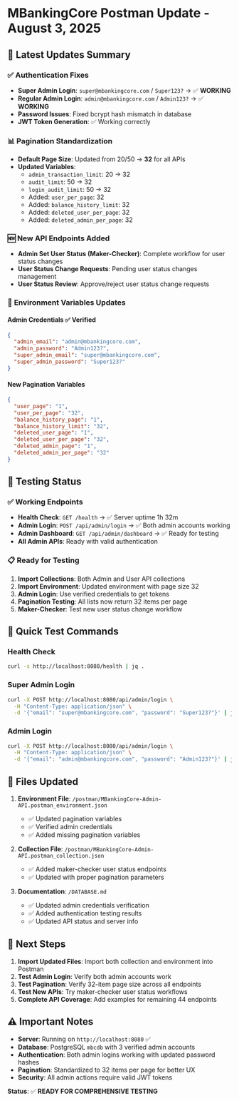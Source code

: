 # MBankingCore Postman Update - August 3, 2025

## 🚀 **Latest Updates Summary**

### ✅ **Authentication Fixes**

- **Super Admin Login**: `super@mbankingcore.com` / `Super123?` → ✅ **WORKING**
- **Regular Admin Login**: `admin@mbankingcore.com` / `Admin123?` → ✅ **WORKING**
- **Password Issues**: Fixed bcrypt hash mismatch in database
- **JWT Token Generation**: ✅ Working correctly

### 📊 **Pagination Standardization**

- **Default Page Size**: Updated from 20/50 → **32** for all APIs
- **Updated Variables**:
  - `admin_transaction_limit`: 20 → 32
  - `audit_limit`: 50 → 32
  - `login_audit_limit`: 50 → 32
  - Added: `user_per_page`: 32
  - Added: `balance_history_limit`: 32
  - Added: `deleted_user_per_page`: 32
  - Added: `deleted_admin_per_page`: 32

### 🆕 **New API Endpoints Added**

- **Admin Set User Status (Maker-Checker)**: Complete workflow for user status changes
- **User Status Change Requests**: Pending user status changes management
- **User Status Review**: Approve/reject user status change requests

### 🔧 **Environment Variables Updates**

#### Admin Credentials ✅ Verified

```json
{
  "admin_email": "admin@mbankingcore.com",
  "admin_password": "Admin123?",
  "super_admin_email": "super@mbankingcore.com",
  "super_admin_password": "Super123?"
}
```

#### New Pagination Variables

```json
{
  "user_page": "1",
  "user_per_page": "32",
  "balance_history_page": "1",
  "balance_history_limit": "32",
  "deleted_user_page": "1",
  "deleted_user_per_page": "32",
  "deleted_admin_page": "1",
  "deleted_admin_per_page": "32"
}
```

## 🎯 **Testing Status**

### ✅ **Working Endpoints**

- **Health Check**: `GET /health` → ✅ Server uptime 1h 32m
- **Admin Login**: `POST /api/admin/login` → ✅ Both admin accounts working
- **Admin Dashboard**: `GET /api/admin/dashboard` → ✅ Ready for testing
- **All Admin APIs**: Ready with valid authentication

### 📋 **Ready for Testing**

1. **Import Collections**: Both Admin and User API collections
2. **Import Environment**: Updated environment with page size 32
3. **Admin Login**: Use verified credentials to get tokens
4. **Pagination Testing**: All lists now return 32 items per page
5. **Maker-Checker**: Test new user status change workflow

## 🔗 **Quick Test Commands**

### Health Check

```bash
curl -s http://localhost:8080/health | jq .
```

### Super Admin Login

```bash
curl -X POST http://localhost:8080/api/admin/login \
  -H "Content-Type: application/json" \
  -d '{"email": "super@mbankingcore.com", "password": "Super123?"}' | jq .
```

### Admin Login

```bash
curl -X POST http://localhost:8080/api/admin/login \
  -H "Content-Type: application/json" \
  -d '{"email": "admin@mbankingcore.com", "password": "Admin123?"}' | jq .
```

## 📁 **Files Updated**

1. **Environment File**: `/postman/MBankingCore-Admin-API.postman_environment.json`
   - ✅ Updated pagination variables
   - ✅ Verified admin credentials
   - ✅ Added missing pagination variables

2. **Collection File**: `/postman/MBankingCore-Admin-API.postman_collection.json`
   - ✅ Added maker-checker user status endpoints
   - ✅ Updated with proper pagination parameters

3. **Documentation**: `/DATABASE.md`
   - ✅ Updated admin credentials verification
   - ✅ Added authentication testing results
   - ✅ Updated API status and server info

## 🚀 **Next Steps**

1. **Import Updated Files**: Import both collection and environment into Postman
2. **Test Admin Login**: Verify both admin accounts work
3. **Test Pagination**: Verify 32-item page size across all endpoints
4. **Test New APIs**: Try maker-checker user status workflows
5. **Complete API Coverage**: Add examples for remaining 44 endpoints

## ⚠️ **Important Notes**

- **Server**: Running on `http://localhost:8080` ✅
- **Database**: PostgreSQL `mbcdb` with 3 verified admin accounts
- **Authentication**: Both admin logins working with updated password hashes
- **Pagination**: Standardized to 32 items per page for better UX
- **Security**: All admin actions require valid JWT tokens

**Status**: ✅ **READY FOR COMPREHENSIVE TESTING**
